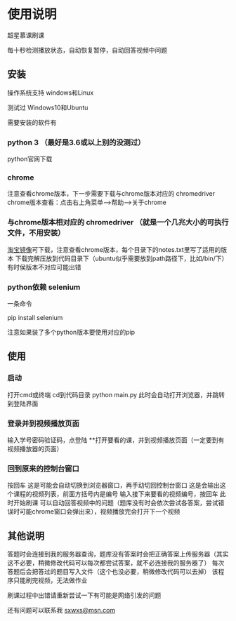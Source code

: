 # 使用说明
超星慕课刷课

每十秒检测播放状态，自动恢复暂停，自动回答视频中问题
## 安装
操作系统支持 windows和Linux

测试过 Windows10和Ubuntu

需要安装的软件有 
### python 3 （最好是3.6或以上别的没测过）
python官网下载
### chrome
注意查看chrome版本，下一步需要下载与chrome版本对应的 chromedriver
chrome版本查看：点击右上角菜单——>帮助-->关于chrome
### 与chrome版本相对应的 chromedriver （就是一个几兆大小的可执行文件，不用安装）
[淘宝镜像](http://npm.taobao.org/mirrors/chromedriver/)可下载，注意查看chrome版本，每个目录下的notes.txt里写了适用的版本
下载完解压放到代码目录下（ubuntu似乎需要放到path路径下，比如/bin/下）
有时侯版本不对应可能出错
### python依赖 selenium
一条命令

pip install selenium

注意如果装了多个python版本要使用对应的pip
## 使用
### 启动
打开cmd或终端
cd到代码目录
python main.py
此时会自动打开浏览器，并跳转到登陆界面
### 登录并到视频播放页面
输入学号密码验证码，点登陆
**打开要看的课，并到视频播放页面（一定要到有视频播放器的页面）
### 回到原来的控制台窗口
按回车
这是可能会自动切换到浏览器窗口，再手动切回控制台窗口
这是会输出这个课程的视频列表，前面方括号内是编号
输入接下来要看的视频编号，按回车
此时开始刷课
可以自动回答视频中的问题（题库没有时会依次尝试各答案，尝试错误时可能chrome窗口会弹出来），视频播放完会打开下一个视频
## 其他说明
答题时会连接到我的服务器查询，题库没有答案时会把正确答案上传服务器（其实这不必要，稍微修改代码可以每次都尝试答案，就不必连接我的服务器了）
每次答题后会把答过的题目写入文件（这个也没必要，稍微修改代码可以去掉）
该程序只能刷完视频，无法做作业

刷课过程中出错请重新尝试一下有可能是网络引发的问题

还有问题可以联系我 sxwxs@msn.com